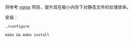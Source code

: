 将参考 [nginx](http://nginx.org/) 项目，提升其在极小内存下对静态文件的处理效率。

安装：

`./configure`

`make && make install`


